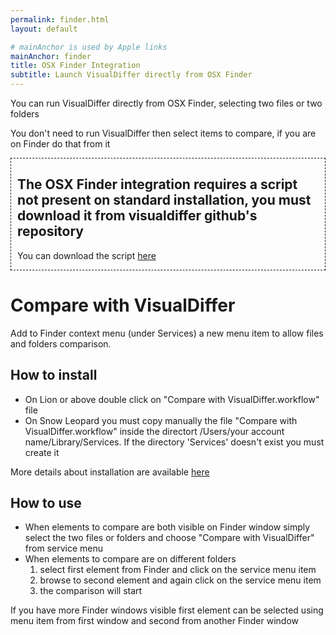 ```yaml
---
permalink: finder.html
layout: default

# mainAnchor is used by Apple links
mainAnchor: finder
title: OSX Finder Integration
subtitle: Launch VisualDiffer directly from OSX Finder
---
```


You can run VisualDiffer directly from OSX Finder, selecting two files or two folders

You don't need to run VisualDiffer then select items to compare, if you are on Finder do that from it

<div style="border: 1px dashed; padding:0 10px">
<h2>The OSX Finder integration requires a script not present on standard installation, you must download it from visualdiffer github's repository</h2>
<p>You can download the script <a href="https://github.com/visualdiffer/scripts">here</a></p>
</div>

# Compare with VisualDiffer

Add to Finder context menu (under Services) a new menu item to allow files and folders comparison.

## How to install
- On Lion or above double click on "Compare with VisualDiffer.workflow" file
- On Snow Leopard you must copy manually the file "Compare with VisualDiffer.workflow" inside the directort /Users/your account 
name/Library/Services. If the directory 'Services' doesn't exist you must create it

More details about installation are available <a href="https://github.com/visualdiffer/scripts/blob/master/installServices.md">here</a>

## How to use

- When elements to compare are both visible on Finder window simply select the two files or folders and choose "Compare with VisualDiffer" 
from service menu
- When elements to compare are on different folders
	1. select first element from Finder and click on the service menu item
	2. browse to second element and again click on the service menu item
	3. the comparison will start
	
If you have more Finder windows visible first element can be selected using menu item from first window and second from another Finder window
